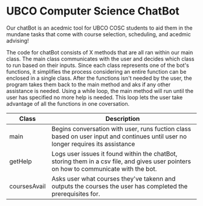 # UBCO Computer Science ChatBot

Our chatBot is an acedmic tool for UBCO COSC students to aid them in the mundane tasks that come with course selection, scheduling, and acedmic advising!

The code for chatBot consists of X methods that are all ran within our main class. The main class communicates with the user and decides which class to run based on their inputs. Since each class represents one of the bot's functions, it simplifies the process considering an entire function can be enclosed in a single class. After the functions isn't needed by the user, the program takes them back to the main method and aks if any other assistance is needed. Using a while loop, the main method will run until the user has specified no more help is needed. This loop lets the user take advantage of all the functions in one coversation.


| Class | Description |
| ----------- | ----------- |
| main | Begins conversation with user, runs fuction class based on user input and continues until user no longer requires its assistance |
| getHelp | Logs user issues it found within the chatBot, storing them in a csv file, and gives user pointers on how to communicate with the bot.  |
| coursesAvail | Asks user what courses they've takenn and outputs the courses the user has completed the prerequisites for. |
